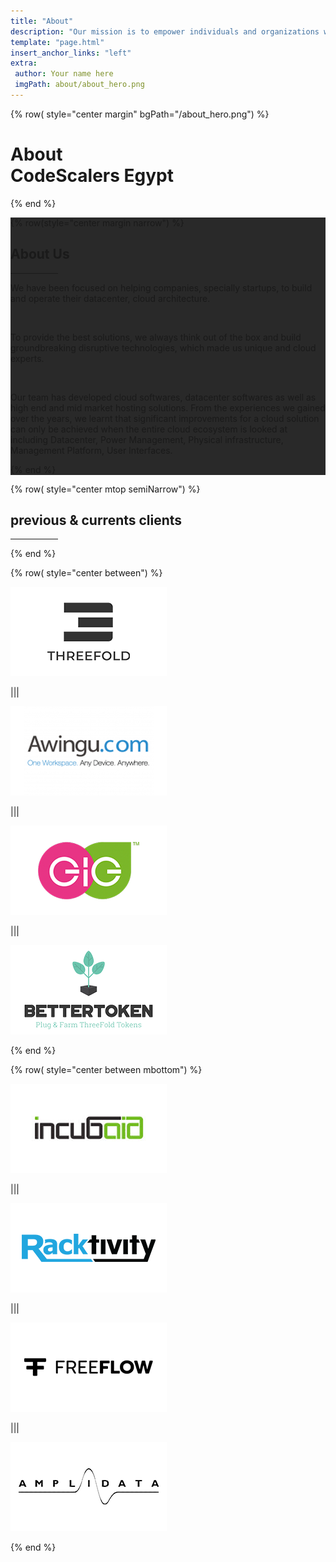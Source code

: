 ```yaml
---
title: "About"
description: "Our mission is to empower individuals and organizations with secure, private, and autonomous access to computing resources, ensuring fair cloud access for everyone." # quotation marks to allow colons where used
template: "page.html"
insert_anchor_links: "left"
extra:
 author: Your name here
 imgPath: about/about_hero.png
---
```



<!-- section 1 (join us) -->

{% row( style="center margin" bgPath="/about_hero.png") %}

<div class="container mx-auto">

# About <br> CodeScalers Egypt

</div>

{% end %}



<!-- section 2 (Our Values) -->

<div style="background-color:#292929">

<div class="container mx-auto text-white">

{% row(style="center margin narrow") %}

<h2 class="value leading-none text-white font-extrabold">About Us</h2>

 <hr class="mb-4 mx-auto" style="border-width: 1px; width:15%; border-color: #fff;">

<div class="leading-8 mx-auto py-4 text-sm">

We have been focused on helping companies, specially startups, to build and operate their datacenter, cloud architecture.

<br>

To provide the best solutions, we always think out of the box and build groundbreaking disruptive technologies, which made us unique and cloud experts.

<br>

Our team has developed cloud softwares, datacenter softwares as well as high end and mid market hosting solutions. From the experiences we gained over the years, we learnt that significant improvements for a cloud solution can only be achieved when the entire cloud ecosystem is looked at including Datacenter, Power Management, Physical infrastructure, Management Platform, User Interfaces.

</div>


{% end %}

</div>
</div>


<!-- section 3 (our partners) -->

<div class="container mx-auto">

{% row( style="center mtop semiNarrow") %}

<h2 class="blue font-bold">previous & currents clients</h2>

 <hr class="mb-4 mx-auto" style="border-width: 1px; width:15%; border-color: #3399CC;">

{% end %}


{% row( style="center between") %}

<div class="rounded_img border-2 rounded-lg shadow-lge p-6" data-aos="flip-up">

![Image](tft_logo.png#mx-auto)

</div>

|||

<div class="rounded_img border-2 rounded-lg shadow-lge p-6 lg:p-3" data-aos="flip-up" >

![Image](awingo_logo.png#mx-auto)

</div>

|||

<div class="rounded_img border-2 rounded-lg shadow-lge p-6 lg:p-3" data-aos="flip-up">

![Image](gig_logo.png#mx-auto)

</div>

|||

<div class="rounded_img border-2 rounded-lg shadow-lge p-6 lg:p-3" data-aos="flip-up">

![Image](bettertoken_logo.png#mx-auto)

</div>

{% end %}




{% row( style="center between mbottom") %}
 

<div class="rounded_img border-2 rounded-lg shadow-lge p-6 lg:p-3" data-aos="flip-down">

![Image](incubaid.png#mx-auto)

</div>

|||

<div class="rounded_img border-2 rounded-lg shadow-lge p-6 lg:p-3" data-aos="flip-down"  >

![Image](racktivity.png#mx-auto)

</div>


|||


<div class="rounded_img border-2 rounded-lg shadow-lge p-6 lg:p-3" data-aos="flip-down">

![Image](freeflow.png#mx-auto)

</div>

|||


<div class="rounded_img border-2 rounded-lg shadow-lge p-6 lg:p-3" data-aos="flip-down">

![Image](amplidata_logo.png#mx-auto)

</div>


{% end %}

</div>


<style>

@keyframes slidein {
  from {
    opacity: 0;
    transform: translateX(-100%);
  }
  to {
    opacity: 1;
    transform: translateX(0);
  }
}

.animated-text {
  animation: slidein 1s ease-out;
}

  </style>

<script>
    AOS.init({
        duration: 1000,
      })
</script>
